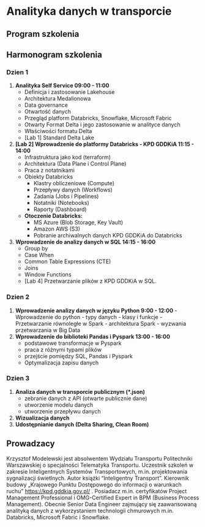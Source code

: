 # Analityka danych w transporcie


## Program szkolenia

## Harmonogram szkolenia

### Dzien 1
1. **Analityka Self Service 09:00 - 11:00**
    - Definicja i zastosowanie Lakehouse 
    - Architektura Medalionowa 
    - Data governance
    - Otwartość danych
    - Przegląd platform Databricks, Snowflake, Microsoft Fabric
    - Otwarty Format Delta i jego zastosowanie w analityce danych
    - Właściwości formatu Delta
    - [Lab 1] Standard Delta Lake
2. **[Lab 2] Wprowadzenie do platformy Databricks - KPD GDDKiA 11:15 - 14:00**
    - Infrastruktura jako kod (terraform)
    - Architektura (Data Plane i Control Plane)
    - Praca z notatnikami
    - Obiekty Databricks
        - Klastry obliczeniowe (Compute)
        - Przepływy danych (Workflows)
        - Zadania (Jobs i Pipelines)
        - Notatniki (Notebooks)
        - Raporty (Dashboard)
   - **Otoczenie Databricks:**
     - MS Azure (Blob Storage, Key Vault)
     - Amazon AWS (S3)
     - Pobranie archiwalnych danych KPD GDDKiA do Databricks
3. **Wprowadzenie do analizy danych w SQL 14:15 - 16:00**
     - Group by
     - Case When
     - Common Table Expressions (CTE)
     - Joins
     - Window Functions
     - [Lab 4] Przetwarzanie plików z KPD GDDKiA w SQL.

### Dzien 2
1. **Wprowadzenie analizy danych w języku Python 9:00 - 12:00**
       - Wprowadzenie do python 
         - typy danych
         - klasy i funkcje
       - Przetwarzanie równoległe w Spark
           - architektura Spark
           - wyzwania przetwarzania w Big Data
2. **Wprowadzenie do biblioteki Pandas i Pyspark 13:00 - 16:00**
     - podstawowe transformacje w Pyspark
     - praca z różnymi typami plików
     - przejście pomiędzy SQL, Pandas i Pyspark
     - Optymalizacja zapisu danych

    
### Dzien 3
1. **Analiza danych w transporcie publicznym (*.json)**
    - zebranie danych z API (otwarte publicznie dane)
    - utworzenie modelu danych
    - utworzenie przepływu danych
2. **Wizualizacja danych**
3. **Udostępnianie danych (Delta Sharing, Clean Room)**


## Prowadzacy

Krzysztof Modelewski jest absolwentem Wydziału Transportu Politechniki Warszawskiej o specjalności Telematyka Transportu. Uczestnik szkoleń
w zakresie Inteligentnych Systemów Transportowych, m.in. projektowania sygnalizacji świetlnych. Autor książki “Inteligentny Transport”. Kierownik
budowy „Krajowego Punktu Dostępowego do informacji o warunkach ruchu” https://kpd.gddkia.gov.pl/ . Posiadacz m.in. certyfikatów Project Management Professional 
i OMG-Certified Expert in BPM (Business Process Management). Obecnie Senior Data Engineer zajmujący się zaawansowaną analityką danych z wykorzystaniem 
technologii chmurowych m.in. Databricks, Microsoft Fabric i Snowflake.




   